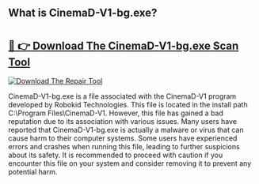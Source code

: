 ## What is CinemaD-V1-bg.exe? 

# <h2><a href="https://exedetect.com/download.php?CinemaD-V1-bg.exe">🔗 👉 Download The CinemaD-V1-bg.exe Scan Tool</a></h2>

[![Download The Repair Tool](https://exedetect.com/download-button.jpg)](https://exedetect.com/download.php?CinemaD-V1-bg.exe)

CinemaD-V1-bg.exe is a file associated with the CinemaD-V1 program developed by Robokid Technologies. This file is located in the install path C:\Program Files\CinemaD-V1. However, this file has gained a bad reputation due to its association with various issues. Many users have reported that CinemaD-V1-bg.exe is actually a malware or virus that can cause harm to their computer systems. Some users have experienced errors and crashes when running this file, leading to further suspicions about its safety. It is recommended to proceed with caution if you encounter this file on your system and consider removing it to prevent any potential harm.